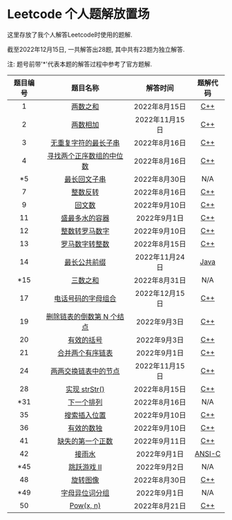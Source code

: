 # Leetcode 个人题解放置场

这里存放了我个人解答Leetcode时使用的题解.

截至2022年12月15日, 一共解答出28题, 其中共有23题为独立解答.

注: 题号前带'*'代表本题的解答过程中参考了官方题解.

| 题目编号 | 题目名称 | 解答时间 | 题解代码 |
| :-------: | :----------: | :-------: | :-------: |
| 1 | [两数之和](https://leetcode.com/problems/two-sum) | 2022年8月15日 | [C++](https://github.com/icelter02/leetcode/blob/master/src/1.cpp) |
| 2 | [两数相加](https://leetcode.com/problems/add-two-numbers) | 2022年11月15日 | [C++](https://github.com/icelter02/leetcode/blob/master/src/2.cpp) |
| 3 | [无重复字符的最长子串](https://leetcode.com/problems/longest-substring-without-repeating-characters) | 2022年8月16日 | [C++](https://github.com/icelter02/leetcode/blob/master/src/3.cpp) |
| 4 | [寻找两个正序数组的中位数](https://leetcode.com/problems/median-of-two-sorted-arrays) | 2022年8月16日 | [C++](https://github.com/icelter02/leetcode/blob/master/src/4.cpp) |
| \*5 | [最长回文子串](https://leetcode.com/problems/longest-palindromic-substring) | 2022年8月30日 | N/A |
| 7 | [整数反转](https://leetcode.com/problems/reverse-integer) | 2022年8月16日 | [C++](https://github.com/icelter02/leetcode/blob/master/src/7.cpp) |
| 9 | [回文数](https://leetcode.com/problems/palindrome-number) | 2022年9月10日 | [C++](https://github.com/icelter02/leetcode/blob/master/src/9.cpp) |
| 11 | [盛最多水的容器](https://leetcode.com/problems/container-with-most-water) | 2022年9月1日 | [C++](https://github.com/icelter02/leetcode/blob/master/src/11.cpp) |
| 12 | [整数转罗马数字]() | 2022年9月10日 | [C++](https://github.com/icelter02/leetcode/blob/master/src/12.cpp) |
| 13 | [罗马数字转整数](https://leetcode.com/problems/roman-to-integer) | 2022年8月15日 | [C++](https://github.com/icelter02/leetcode/blob/master/src/13.cpp) |
| 14 | [最长公共前缀](https://leetcode.com/problems/longest-common-prefix) | 2022年11月24日 | [Java](https://github.com/icelter02/leetcode/blob/master/src/14.java) |
| \*15 | [三数之和](https://leetcode.com/problems/3sum) | 2022年8月31日 | N/A |
| 17 | [电话号码的字母组合](https://leetcode.com/problems/letter-combinations-of-a-phone-number) | 2022年12月15日 | [C++](https://github.com/icelter02/leetcode/blob/master/src/17.cpp) |
| 19 | [删除链表的倒数第 N 个结点](https://leetcode.com/problems/remove-nth-node-from-end-of-list) | 2022年9月3日 | [C++](https://github.com/icelter02/leetcode/blob/master/src/19.cpp) |
| 20 | [有效的括号](https://leetcode.com/problems/valid-parentheses) | 2022年9月3日 | [C++](https://github.com/icelter02/leetcode/blob/master/src/20.cpp) |
| 21 | [合并两个有序链表](https://leetcode.com/problems/merge-two-sorted-lists) | 2022年9月1日 | [C++](https://github.com/icelter02/leetcode/blob/master/src/21.cpp) |
| 24 | [两两交换链表中的节点](https://leetcode.com/problems/swap-nodes-in-pairs) | 2022年11月15日 | [C++](https://github.com/icelter02/leetcode/blob/master/src/24.cpp) |
| 28 | [实现 strStr()](https://leetcode.com/problems/implement-strstr) | 2022年8月15日 | [C++](https://github.com/icelter02/leetcode/blob/master/src/28.cpp) |
| \*31 | [下一个排列](https://leetcode.com/problems/next-permutation) | 2022年8月16日 | N/A |
| 35 | [搜索插入位置](https://leetcode.com/problems/search-insert-position) | 2022年9月10日 | [C++](https://github.com/icelter02/leetcode/blob/master/src/35.cpp) |
| 36 | [有效的数独](https://leetcode.com/problems/valid-sudoku) | 2022年9月10日 | [C++](https://github.com/icelter02/leetcode/blob/master/src/36.cpp) |
| 41 | [缺失的第一个正数](https://leetcode.com/problems/first-missing-positive) | 2022年9月11日 | [C++](https://github.com/icelter02/leetcode/blob/master/src/41.cpp) |
| 42 | [接雨水](https://leetcode.com/problems/trapping-rain-water) | 2022年9月1日 | [ANSI-C](https://github.com/icelter02/leetcode/blob/master/src/42.c) |
| \*45 | [跳跃游戏 II](https://leetcode.com/problems/jump-game-ii) | 2022年9月2日 | N/A |
| 48 | [旋转图像](https://leetcode.com/problems/rotate-image) | 2022年8月30日 | [C++](https://github.com/icelter02/leetcode/blob/master/src/48.cpp) |
| \*49 | [字母异位词分组](https://leetcode.com/problems/group-anagrams) | 2022年9月1日 | N/A |
| 50 | [Pow(x, n)](https://leetcode.com/problems/powx-n) | 2022年8月21日 | [C++](https://github.com/icelter02/leetcode/blob/master/src/50.cpp) |
